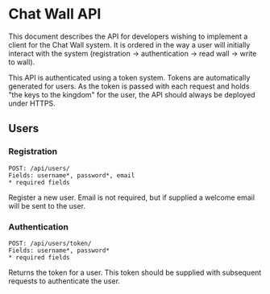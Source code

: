 # Chat Wall API

This document describes the API for developers wishing to implement a
client for the Chat Wall system. It is ordered in the way a user will
initially interact with the system (registration -> authentication ->
read wall -> write to wall).

This API is authenticated using a token system. Tokens are
automatically generated for users. As the token is passed with each
request and holds "the keys to the kingdom" for the user, the API
should always be deployed under HTTPS.

## Users

### Registration

    POST: /api/users/
    Fields: username*, password*, email
    * required fields

Register a new user. Email is not required, but if supplied a welcome
email will be sent to the user.

### Authentication

    POST: /api/users/token/
    Fields: username*, password*
    * required fields

Returns the token for a user. This token should be supplied with
subsequent requests to authenticate the user.
